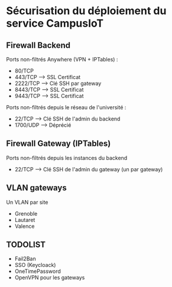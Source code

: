 # Sécurisation du déploiement du service CampusIoT

## Firewall Backend
Ports non-filtrés Anywhere (VPN + IPTables) :
* 80/TCP
* 443/TCP --> SSL Certificat
* 2222/TCP --> Clé SSH par gateway
* 8443/TCP --> SSL Certificat
* 9443/TCP --> SSL Certificat

Ports non-filtrés depuis le réseau de l'université :
* 22/TCP --> Clé SSH de l'admin du backend
* 1700/UDP --> Déprécié

## Firewall Gateway (IPTables)
Ports non-filtrés depuis les instances du backend
* 22/TCP --> Clé SSH de l'admin du gateway (un par gateway)

## VLAN gateways
Un VLAN par site
* Grenoble
* Lautaret
* Valence

## TODOLIST
* Fail2Ban
* SSO (Keycloack)
* OneTimePassword
* OpenVPN pour les gateways
